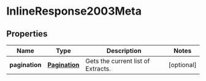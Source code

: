 
# InlineResponse2003Meta

## Properties
Name | Type | Description | Notes
------------ | ------------- | ------------- | -------------
**pagination** | [**Pagination**](Pagination.md) | Gets the current list of Extracts. |  [optional]



